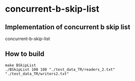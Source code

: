 # concurrent-b-skip-list
## Implementation of concurrent b skip list
concurrent-b-skip-list

## How to build
```
make BSkipList
./BSkipList 100 100 "./test_data_TR/readers_2.txt" "./test_data_TR/writers2.txt"
```

